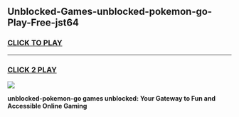 
## Unblocked-Games-unblocked-pokemon-go-Play-Free-jst64
<h3>
<a href="https://premium76.site?title=unblocked-pokemon-go&ref=12A">CLICK TO PLAY</a></h3>
<hr>

<h3>
<a href="https://premium76.site?title=unblocked-pokemon-go&ref=12A">CLICK 2 PLAY</a>
  
</h3>

<a href="https://premium76.site?title=unblocked-pokemon-go&ref=12A"><img src="https://clearcache.store/games.png"></a>


**unblocked-pokemon-go games unblocked: Your Gateway to Fun and Accessible Online Gaming**
